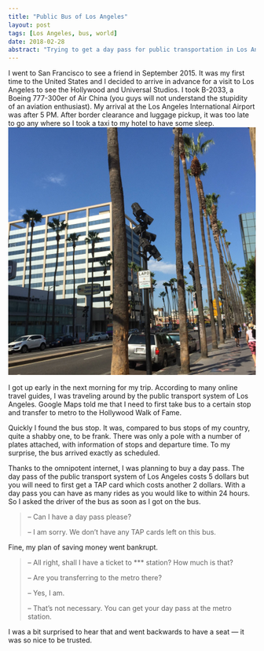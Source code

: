 ```yaml
---
title: "Public Bus of Los Angeles"
layout: post
tags: [Los Angeles, bus, world]
date: 2018-02-28
abstract: "Trying to get a day pass for public transportation in Los Angeles"
---
```

I went to San Francisco to see a friend in September 2015. It was my
first time to the United States and I decided to arrive in advance for a
visit to Los Angeles to see the Hollywood and
Universal Studios. I took B-2033, a Boeing 777-300er of Air China (you
guys will not understand the stupidity of an aviation enthusiast). My
arrival at the Los Angeles International Airport was after 5 PM. After
border clearance and luggage pickup, it was too late to go any where so
I took a taxi to my hotel to have some sleep.![I liked the blue sky in particular.](/assets/img/67599985-09fe7600-f726-11e9-990c-ba10f5c18c20.jpg)

I got up early in the next morning for my trip. According to many online
travel guides, I was traveling around by the public transport system of
Los Angeles. Google Maps told me that I need to first take bus to a
certain stop and transfer to metro to the Hollywood Walk of Fame.

Quickly I found the bus stop. It was, compared to bus stops of my
country, quite a shabby one, to be frank. There was only a pole with a
number of plates attached, with information of stops and departure time.
To my surprise, the bus arrived exactly as scheduled.

Thanks to the omnipotent internet, I was planning to buy a day pass. The
day pass of the public transport system of Los Angeles costs 5 dollars
but you will need to first get a TAP card which costs another 2 dollars.
With a day pass you can have as many rides as you would like to within
24 hours. So I asked the driver of the bus as soon as I got on the bus.

> – Can I have a day pass please?
>
> – I am sorry. We don’t have any TAP cards left on this bus.

Fine, my plan of saving money went bankrupt.

> – All right, shall I have a ticket to \*\*\* station? How much is
> that?
>
> – Are you transferring to the metro there?
>
> – Yes, I am.
>
> – That’s not necessary. You can get your day pass at the metro
> station.

I was a bit surprised to hear that and went backwards to have a seat —
it was so nice to be trusted.
